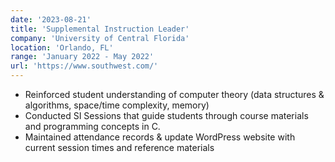 ```yaml
---
date: '2023-08-21'
title: 'Supplemental Instruction Leader'
company: 'University of Central Florida'
location: 'Orlando, FL'
range: 'January 2022 - May 2022'
url: 'https://www.southwest.com/'
---
```


- Reinforced student understanding of computer theory (data structures & algorithms, space/time complexity, memory)
- Conducted SI Sessions that guide students through course materials and programming concepts in C.
- Maintained attendance records & update WordPress website with current session times and reference materials
